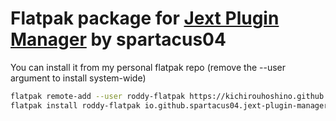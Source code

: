 # Flatpak package for [Jext Plugin Manager](https://spartacus04.github.io/jext-reborn/) by spartacus04

You can install it from my personal flatpak repo (remove the --user argument to install system-wide)
``` bash
flatpak remote-add --user roddy-flatpak https://kichirouhoshino.github.io/roddy-flatpaks/index.flatpakrepo
flatpak install roddy-flatpak io.github.spartacus04.jext-plugin-manager
```
